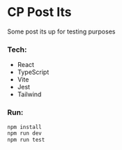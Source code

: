 # CP Post Its
Some post its up for testing purposes

### Tech:
- React
- TypeScript
- Vite
- Jest
- Tailwind


### Run:

```bash
npm install
npm run dev
npm run test
```

